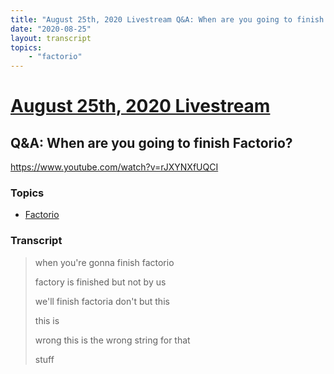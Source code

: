 ```yaml
---
title: "August 25th, 2020 Livestream Q&A: When are you going to finish Factorio?"
date: "2020-08-25"
layout: transcript
topics:
    - "factorio"
---
```

# [August 25th, 2020 Livestream](../2020-08-25.md)
## Q&A: When are you going to finish Factorio?
https://www.youtube.com/watch?v=rJXYNXfUQCI

### Topics
* [Factorio](../topics/factorio.md)

### Transcript

> when you're gonna finish factorio
> 
> factory is finished but not by us
> 
> we'll finish factoria don't but this
> 
> this is
> 
> wrong this is the wrong string for that
> 
> stuff
> 
